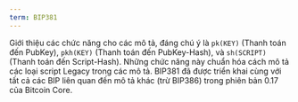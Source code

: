 ```yaml
---
term: BIP381
---
```


Giới thiệu các chức năng cho các mô tả, đáng chú ý là `pk(KEY)` (Thanh toán đến PubKey), `pkh(KEY)` (Thanh toán đến PubKey-Hash), và `sh(SCRIPT)` (Thanh toán đến Script-Hash). Những chức năng này chuẩn hóa cách mô tả các loại script Legacy trong các mô tả. BIP381 đã được triển khai cùng với tất cả các BIP liên quan đến mô tả khác (trừ BIP386) trong phiên bản 0.17 của Bitcoin Core.